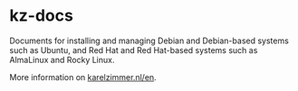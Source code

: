 <!--
###############################################################################
# SPDX-FileComment: Readme for repository kz-docs
#
# SPDX-FileCopyrightText: Karel Zimmer <info@karelzimmer.nl>
# SPDX-License-Identifier: CC0-1.0
###############################################################################
-->

# kz-docs

Documents for installing and managing Debian and Debian-based systems such as Ubuntu, and Red Hat and Red Hat-based systems such as AlmaLinux and Rocky Linux.

More information on [karelzimmer.nl/en](https://karelzimmer.nl/en).
